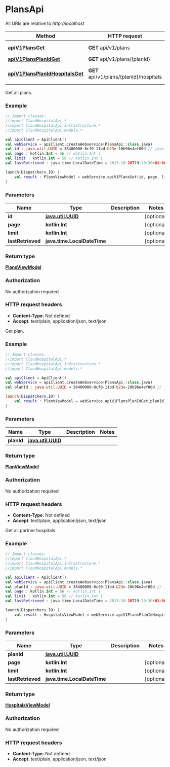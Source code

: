 # PlansApi

All URIs are relative to *http://localhost*

Method | HTTP request | Description
------------- | ------------- | -------------
[**apiV1PlansGet**](PlansApi.md#apiV1PlansGet) | **GET** api/v1/plans | Get all plans.
[**apiV1PlansPlanIdGet**](PlansApi.md#apiV1PlansPlanIdGet) | **GET** api/v1/plans/{planId} | Get plan.
[**apiV1PlansPlanIdHospitalsGet**](PlansApi.md#apiV1PlansPlanIdHospitalsGet) | **GET** api/v1/plans/{planId}/hospitals | Get all partner hospitals



Get all plans.

### Example
```kotlin
// Import classes:
//import CloudHospitalApi.*
//import CloudHospitalApi.infrastructure.*
//import CloudHospitalApi.models.*

val apiClient = ApiClient()
val webService = apiClient.createWebservice(PlansApi::class.java)
val id : java.util.UUID = 38400000-8cf0-11bd-b23e-10b96e4ef00d // java.util.UUID | 
val page : kotlin.Int = 56 // kotlin.Int | 
val limit : kotlin.Int = 56 // kotlin.Int | 
val lastRetrieved : java.time.LocalDateTime = 2013-10-20T19:20:30+01:00 // java.time.LocalDateTime | 

launch(Dispatchers.IO) {
    val result : PlansViewModel = webService.apiV1PlansGet(id, page, limit, lastRetrieved)
}
```

### Parameters

Name | Type | Description  | Notes
------------- | ------------- | ------------- | -------------
 **id** | [**java.util.UUID**](.md)|  | [optional]
 **page** | **kotlin.Int**|  | [optional]
 **limit** | **kotlin.Int**|  | [optional]
 **lastRetrieved** | **java.time.LocalDateTime**|  | [optional]

### Return type

[**PlansViewModel**](PlansViewModel.md)

### Authorization

No authorization required

### HTTP request headers

 - **Content-Type**: Not defined
 - **Accept**: text/plain, application/json, text/json


Get plan.

### Example
```kotlin
// Import classes:
//import CloudHospitalApi.*
//import CloudHospitalApi.infrastructure.*
//import CloudHospitalApi.models.*

val apiClient = ApiClient()
val webService = apiClient.createWebservice(PlansApi::class.java)
val planId : java.util.UUID = 38400000-8cf0-11bd-b23e-10b96e4ef00d // java.util.UUID | 

launch(Dispatchers.IO) {
    val result : PlanViewModel = webService.apiV1PlansPlanIdGet(planId)
}
```

### Parameters

Name | Type | Description  | Notes
------------- | ------------- | ------------- | -------------
 **planId** | [**java.util.UUID**](.md)|  |

### Return type

[**PlanViewModel**](PlanViewModel.md)

### Authorization

No authorization required

### HTTP request headers

 - **Content-Type**: Not defined
 - **Accept**: text/plain, application/json, text/json


Get all partner hospitals

### Example
```kotlin
// Import classes:
//import CloudHospitalApi.*
//import CloudHospitalApi.infrastructure.*
//import CloudHospitalApi.models.*

val apiClient = ApiClient()
val webService = apiClient.createWebservice(PlansApi::class.java)
val planId : java.util.UUID = 38400000-8cf0-11bd-b23e-10b96e4ef00d // java.util.UUID | 
val page : kotlin.Int = 56 // kotlin.Int | 
val limit : kotlin.Int = 56 // kotlin.Int | 
val lastRetrieved : java.time.LocalDateTime = 2013-10-20T19:20:30+01:00 // java.time.LocalDateTime | 

launch(Dispatchers.IO) {
    val result : HospitalsViewModel = webService.apiV1PlansPlanIdHospitalsGet(planId, page, limit, lastRetrieved)
}
```

### Parameters

Name | Type | Description  | Notes
------------- | ------------- | ------------- | -------------
 **planId** | [**java.util.UUID**](.md)|  |
 **page** | **kotlin.Int**|  | [optional]
 **limit** | **kotlin.Int**|  | [optional]
 **lastRetrieved** | **java.time.LocalDateTime**|  | [optional]

### Return type

[**HospitalsViewModel**](HospitalsViewModel.md)

### Authorization

No authorization required

### HTTP request headers

 - **Content-Type**: Not defined
 - **Accept**: text/plain, application/json, text/json

